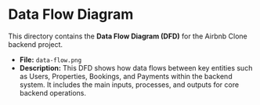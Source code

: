 # Data Flow Diagram

This directory contains the **Data Flow Diagram (DFD)** for the Airbnb Clone backend project.

- **File:** `data-flow.png`
- **Description:** This DFD shows how data flows between key entities such as Users, Properties, Bookings, and Payments within the backend system. It includes the main inputs, processes, and outputs for core backend operations.
